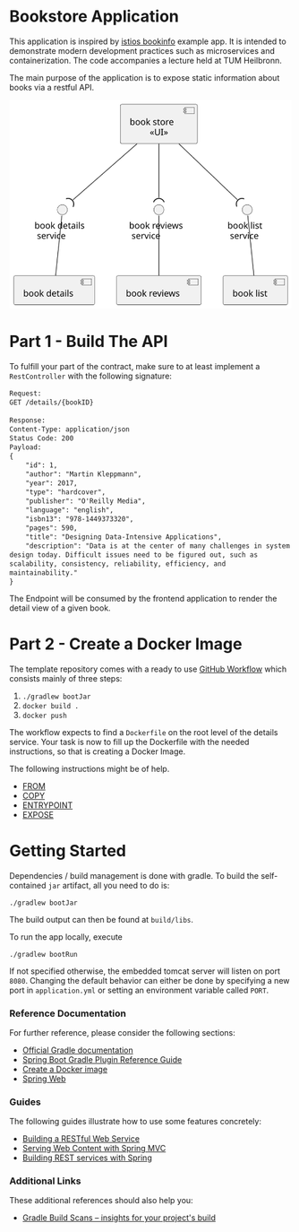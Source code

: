 # Bookstore Application

This application is inspired by [istios bookinfo](https://istio.io/latest/docs/examples/bookinfo/) example app.
It is intended to demonstrate modern development practices such as microservices and containerization. The code accompanies a lecture held at TUM Heilbronn.

The main purpose of the application is to expose static information about books via a restful API.

![](../docs/component.svg)

# Part 1 - Build The API

To fulfill your part of the contract, make sure to at least implement a `RestController` with the following signature:

```
Request:
GET /details/{bookID}

Response:
Content-Type: application/json
Status Code: 200
Payload:
{ 
    "id": 1,
    "author": "Martin Kleppmann",
    "year": 2017,
    "type": "hardcover",
    "publisher": "O'Reilly Media",
    "language": "english",
    "isbn13": "978-1449373320",
    "pages": 590,
    "title": "Designing Data-Intensive Applications",
    "description": "Data is at the center of many challenges in system design today. Difficult issues need to be figured out, such as scalability, consistency, reliability, efficiency, and maintainability."
}
```

The Endpoint will be consumed by the frontend application to render the detail view of a given book.

# Part 2 - Create a Docker Image

The template repository comes with a ready to use [GitHub Workflow](../.github/workflows/build-push.yml) which consists
mainly of three steps:

1. `./gradlew bootJar`
2. `docker build .`
3. `docker push`

The workflow expects to find a `Dockerfile` on the root level of the details service. Your task is now to fill up the Dockerfile
with the needed instructions, so that is creating a Docker Image.

The following instructions might be of help.

* [FROM](https://docs.docker.com/engine/reference/builder/#from)
* [COPY](https://docs.docker.com/engine/reference/builder/#copy)
* [ENTRYPOINT](https://docs.docker.com/engine/reference/builder/#entrypoint)
* [EXPOSE](https://docs.docker.com/engine/reference/builder/#expose)

# Getting Started

Dependencies / build management is done with gradle. To build the self-contained `jar` artifact, all you need to do is:
```
./gradlew bootJar
```
The build output can then be found at `build/libs`.

To run the app locally, execute

```
./gradlew bootRun
```
If not specified otherwise, the embedded tomcat server will listen on port `8080`. Changing the default behavior can either be done by specifying a new port in `application.yml` or setting an environment variable called `PORT`.


### Reference Documentation
For further reference, please consider the following sections:

* [Official Gradle documentation](https://docs.gradle.org)
* [Spring Boot Gradle Plugin Reference Guide](https://docs.spring.io/spring-boot/docs/3.0.4/gradle-plugin/reference/html/)
* [Create a Docker image](https://spring.io/guides/topicals/spring-boot-docker/)
* [Spring Web](https://docs.spring.io/spring-boot/docs/3.0.4/reference/htmlsingle/#web)

### Guides
The following guides illustrate how to use some features concretely:

* [Building a RESTful Web Service](https://spring.io/guides/gs/rest-service/)
* [Serving Web Content with Spring MVC](https://spring.io/guides/gs/serving-web-content/)
* [Building REST services with Spring](https://spring.io/guides/tutorials/rest/)

### Additional Links
These additional references should also help you:

* [Gradle Build Scans – insights for your project's build](https://scans.gradle.com#gradle)

